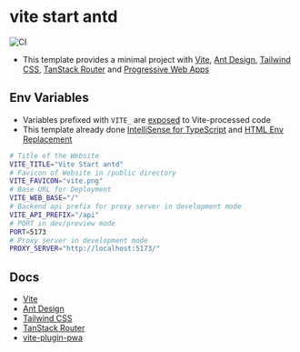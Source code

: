# vite start antd

![CI](https://github.com/Florencea/vite-start-antd/actions/workflows/test.yml/badge.svg)

- This template provides a minimal project with [Vite](https://vitejs.dev/), [Ant Design](https://ant.design/), [Tailwind CSS](https://tailwindcss.com/), [TanStack Router](https://tanstack.com/router/latest) and [Progressive Web Apps](https://vite-pwa-org.netlify.app/)

## Env Variables

- Variables prefixed with `VITE_` are [exposed](https://vitejs.dev/guide/env-and-mode.html#env-files) to Vite-processed code
- This template already done [IntelliSense for TypeScript](https://vitejs.dev/guide/env-and-mode.html#intellisense-for-typescript) and [HTML Env Replacement](https://vitejs.dev/guide/env-and-mode.html#html-env-replacement)

```sh
# Title of the Website
VITE_TITLE="Vite Start antd"
# Favicon of Website in /public directory
VITE_FAVICON="vite.png"
# Base URL for Deployment
VITE_WEB_BASE="/"
# Backend api prefix for proxy server in development mode
VITE_API_PREFIX="/api"
# PORT in dev/preview mode
PORT=5173
# Proxy server in development mode
PROXY_SERVER="http://localhost:5173/"
```

## Docs

- [Vite](https://vitejs.dev/)
- [Ant Design](https://ant.design/)
- [Tailwind CSS](https://tailwindcss.com/)
- [TanStack Router](https://tanstack.com/router/latest)
- [vite-plugin-pwa](https://vite-pwa-org.netlify.app/)
